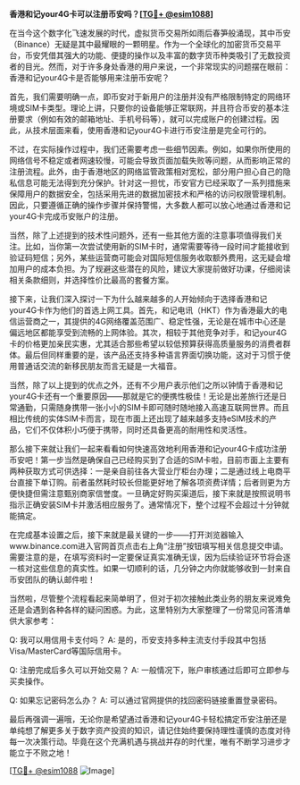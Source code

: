 **香港和记your4G卡可以注册币安吗？[[TG💪+ @esim1088](https://t.me/s/esim1088)]**

在当今这个数字化飞速发展的时代，虚拟货币交易所如雨后春笋般涌现，其中币安（Binance）无疑是其中最耀眼的一颗明星。作为一个全球化的加密货币交易平台，币安凭借其强大的功能、便捷的操作以及丰富的数字货币种类吸引了无数投资者的目光。然而，对于许多身处香港的用户来说，一个非常现实的问题摆在眼前：香港和记your4G卡是否能够用来注册币安呢？

首先，我们需要明确一点，即币安对于新用户的注册并没有严格限制特定的网络环境或SIM卡类型。理论上讲，只要你的设备能够正常联网，并且符合币安的基本注册要求（例如有效的邮箱地址、手机号码等），就可以完成账户的创建过程。因此，从技术层面来看，使用香港和记your4G卡进行币安注册是完全可行的。

不过，在实际操作过程中，我们还需要考虑一些细节因素。例如，如果你所使用的网络信号不稳定或者网速较慢，可能会导致页面加载失败等问题，从而影响正常的注册流程。此外，由于香港地区的网络监管政策相对宽松，部分用户担心自己的隐私信息可能无法得到充分保护。针对这一担忧，币安官方已经采取了一系列措施来保障用户的数据安全，包括采用先进的数据加密技术和严格的访问权限管理机制。因此，只要遵循正确的操作步骤并保持警惕，大多数人都可以放心地通过香港和记your4G卡完成币安账户的注册。

当然，除了上述提到的技术性问题外，还有一些其他方面的注意事项值得我们关注。比如，当你第一次尝试使用新的SIM卡时，通常需要等待一段时间才能接收到验证码短信；另外，某些运营商可能会对国际短信服务收取额外费用，这无疑会增加用户的成本负担。为了规避这些潜在的风险，建议大家提前做好功课，仔细阅读相关条款细则，并选择性价比最高的套餐方案。

接下来，让我们深入探讨一下为什么越来越多的人开始倾向于选择香港和记your4G卡作为他们的首选上网工具。首先，和记电讯（HKT）作为香港最大的电信运营商之一，其提供的4G网络覆盖范围广、稳定性强，无论是在城市中心还是偏远地区都能享受到流畅的上网体验。其次，相较于其他竞争对手，和记your4G卡的价格更加亲民实惠，尤其适合那些希望以较低预算获得高质量服务的消费者群体。最后但同样重要的是，该产品还支持多种语言界面切换功能，这对于习惯于使用普通话交流的新移民朋友而言无疑是一大福音。

当然，除了以上提到的优点之外，还有不少用户表示他们之所以钟情于香港和记your4G卡还有一个重要原因——那就是它的便携性极佳！无论是出差旅行还是日常通勤，只需随身携带一张小小的SIM卡即可随时随地接入高速互联网世界。而且相比传统的实体SIM卡而言，现在市面上还出现了越来越多支持eSIM技术的产品，它们不仅体积小巧便于携带，同时还具备更高的耐用性和灵活性。

那么接下来就让我们一起来看看如何快速高效地利用香港和记your4G卡成功注册币安吧！第一步当然是确保自己已经购买到了合适的SIM卡啦，目前市面上主要有两种获取方式可供选择：一是亲自前往各大营业厅柜台办理；二是通过线上电商平台直接下单订购。前者虽然耗时较长但能更好地了解各项资费详情；后者则更为方便快捷但需注意甄别商家信誉度。一旦确定好购买渠道后，接下来就是按照说明书指示正确安装SIM卡并激活相应服务了。通常情况下，整个过程不会超过十分钟就能搞定。

在完成基本设置之后，接下来就是最关键的一步——打开浏览器输入www.binance.com进入官网首页点击右上角“注册”按钮填写相关信息提交申请。需要注意的是，在填写资料时一定要保证真实准确无误，因为后续验证环节将会逐一核对这些信息的真实性。如果一切顺利的话，几分钟之内你就能够收到一封来自币安团队的确认邮件啦！

当然啦，尽管整个流程看起来简单明了，但对于初次接触此类业务的朋友来说难免还是会遇到各种各样的疑问困惑。为此，这里特别为大家整理了一份常见问答清单供大家参考：

Q: 我可以用信用卡支付吗？
A: 是的，币安支持多种主流支付手段其中包括Visa/MasterCard等国际信用卡。

Q: 注册完成后多久可以开始交易？
A: 一般情况下，账户审核通过后即可立即参与买卖操作。

Q: 如果忘记密码怎么办？
A: 可以通过官网提供的找回密码链接重置登录密码。

最后再强调一遍哦，无论你是希望通过香港和记your4G卡轻松搞定币安注册还是单纯想了解更多关于数字资产投资的知识，请记住始终要保持理性谨慎的态度对待每一次决策行动。毕竟在这个充满机遇与挑战并存的时代里，唯有不断学习进步才能立于不败之地！

[[TG💪+ @esim1088](https://t.me/s/esim1088) ![Image](https://i.postimg.cc/4NQfJmqS/Snipaste-2025-05-13-00-14-12.png)]